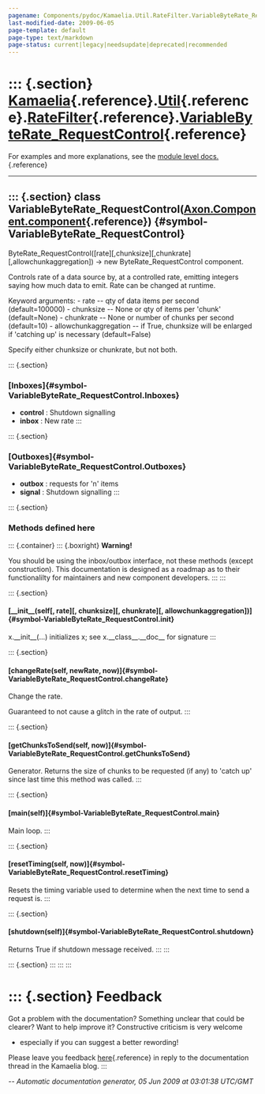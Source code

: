 ```yaml
---
pagename: Components/pydoc/Kamaelia.Util.RateFilter.VariableByteRate_RequestControl
last-modified-date: 2009-06-05
page-template: default
page-type: text/markdown
page-status: current|legacy|needsupdate|deprecated|recommended
---
```

::: {.section}
[Kamaelia](/Components/pydoc/Kamaelia.html){.reference}.[Util](/Components/pydoc/Kamaelia.Util.html){.reference}.[RateFilter](/Components/pydoc/Kamaelia.Util.RateFilter.html){.reference}.[VariableByteRate\_RequestControl](/Components/pydoc/Kamaelia.Util.RateFilter.VariableByteRate_RequestControl.html){.reference}
==========================================================================================================================================================================================================================================================================================================================

For examples and more explanations, see the [module level
docs.](/Components/pydoc/Kamaelia.Util.RateFilter.html){.reference}

------------------------------------------------------------------------

::: {.section}
class VariableByteRate\_RequestControl([Axon.Component.component](/Docs/Axon/Axon.Component.component.html){.reference}) {#symbol-VariableByteRate_RequestControl}
------------------------------------------------------------------------------------------------------------------------

ByteRate\_RequestControl(\[rate\]\[,chunksize\]\[,chunkrate\]\[,allowchunkaggregation\])
-\> new ByteRate\_RequestControl component.

Controls rate of a data source by, at a controlled rate, emitting
integers saying how much data to emit. Rate can be changed at runtime.

Keyword arguments: - rate \-- qty of data items per second
(default=100000) - chunksize \-- None or qty of items per \'chunk\'
(default=None) - chunkrate \-- None or number of chunks per second
(default=10) - allowchunkaggregation \-- if True, chunksize will be
enlarged if \'catching up\' is necessary (default=False)

Specify either chunksize or chunkrate, but not both.

::: {.section}
### [Inboxes]{#symbol-VariableByteRate_RequestControl.Inboxes}

-   **control** : Shutdown signalling
-   **inbox** : New rate
:::

::: {.section}
### [Outboxes]{#symbol-VariableByteRate_RequestControl.Outboxes}

-   **outbox** : requests for \'n\' items
-   **signal** : Shutdown signalling
:::

::: {.section}
### Methods defined here

::: {.container}
::: {.boxright}
**Warning!**

You should be using the inbox/outbox interface, not these methods
(except construction). This documentation is designed as a roadmap as to
their functionalilty for maintainers and new component developers.
:::
:::

::: {.section}
#### [\_\_init\_\_(self\[, rate\]\[, chunksize\]\[, chunkrate\]\[, allowchunkaggregation\])]{#symbol-VariableByteRate_RequestControl.__init__}

x.\_\_init\_\_(\...) initializes x; see x.\_\_class\_\_.\_\_doc\_\_ for
signature
:::

::: {.section}
#### [changeRate(self, newRate, now)]{#symbol-VariableByteRate_RequestControl.changeRate}

Change the rate.

Guaranteed to not cause a glitch in the rate of output.
:::

::: {.section}
#### [getChunksToSend(self, now)]{#symbol-VariableByteRate_RequestControl.getChunksToSend}

Generator. Returns the size of chunks to be requested (if any) to
\'catch up\' since last time this method was called.
:::

::: {.section}
#### [main(self)]{#symbol-VariableByteRate_RequestControl.main}

Main loop.
:::

::: {.section}
#### [resetTiming(self, now)]{#symbol-VariableByteRate_RequestControl.resetTiming}

Resets the timing variable used to determine when the next time to send
a request is.
:::

::: {.section}
#### [shutdown(self)]{#symbol-VariableByteRate_RequestControl.shutdown}

Returns True if shutdown message received.
:::
:::

::: {.section}
:::
:::
:::

::: {.section}
Feedback
========

Got a problem with the documentation? Something unclear that could be
clearer? Want to help improve it? Constructive criticism is very welcome
- especially if you can suggest a better rewording!

Please leave you feedback
[here](../../../cgi-bin/blog/blog.cgi?rm=viewpost&nodeid=1142023701){.reference}
in reply to the documentation thread in the Kamaelia blog.
:::

*\-- Automatic documentation generator, 05 Jun 2009 at 03:01:38 UTC/GMT*

